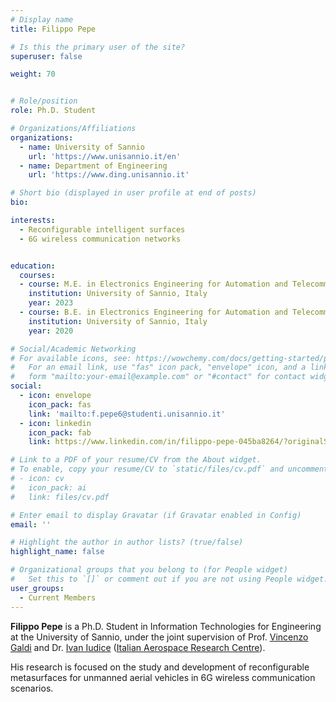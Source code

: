 ```yaml
---
# Display name
title: Filippo Pepe

# Is this the primary user of the site?
superuser: false

weight: 70


# Role/position
role: Ph.D. Student

# Organizations/Affiliations
organizations:
  - name: University of Sannio
    url: 'https://www.unisannio.it/en'
  - name: Department of Engineering
    url: 'https://www.ding.unisannio.it'

# Short bio (displayed in user profile at end of posts)
bio:

interests:
  - Reconfigurable intelligent surfaces
  - 6G wireless communication networks


education:
  courses:
  - course: M.E. in Electronics Engineering for Automation and Telecommunications
    institution: University of Sannio, Italy
    year: 2023
  - course: B.E. in Electronics Engineering for Automation and Telecommunications
    institution: University of Sannio, Italy
    year: 2020

# Social/Academic Networking
# For available icons, see: https://wowchemy.com/docs/getting-started/page-builder/#icons
#   For an email link, use "fas" icon pack, "envelope" icon, and a link in the
#   form "mailto:your-email@example.com" or "#contact" for contact widget.
social:
  - icon: envelope
    icon_pack: fas
    link: 'mailto:f.pepe6@studenti.unisannio.it'
  - icon: linkedin
    icon_pack: fab
    link: https://www.linkedin.com/in/filippo-pepe-045ba8264/?originalSubdomain=it

# Link to a PDF of your resume/CV from the About widget.
# To enable, copy your resume/CV to `static/files/cv.pdf` and uncomment the lines below.
# - icon: cv
#   icon_pack: ai
#   link: files/cv.pdf

# Enter email to display Gravatar (if Gravatar enabled in Config)
email: ''

# Highlight the author in author lists? (true/false)
highlight_name: false

# Organizational groups that you belong to (for People widget)
#   Set this to `[]` or comment out if you are not using People widget.
user_groups:
  - Current Members
---
```


**Filippo Pepe** is a Ph.D. Student in Information Technologies for Engineering at the University of Sannio, under the joint supervision of Prof. [Vincenzo Galdi](/author/vincenzo-galdi) and Dr. [Ivan Iudice](https://scholar.google.it/citations?user=Bcse9yQAAAAJ&hl=it) ([Italian Aerospace Research Centre](https://www.cira.it/en)).

His research is focused on the study and development of reconfigurable metasurfaces for unmanned aerial vehicles in 6G wireless communication scenarios.
